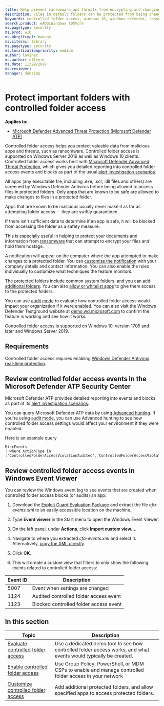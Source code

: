 ```yaml
---
title: Help prevent ransomware and threats from encrypting and changing files
description: Files in default folders can be protected from being changed by malicious apps. This can help prevent ransomware from encrypting your files.
keywords: controlled folder access, windows 10, windows defender, ransomware, protect, files, folders
search.product: eADQiWindows 10XVcnh
ms.pagetype: security
ms.prod: w10
ms.mktglfcycl: manage
ms.sitesec: library
ms.pagetype: security
ms.localizationpriority: medium
author: levinec
ms.author: ellevin
ms.date: 11/29/2018
ms.reviewer: 
manager: dansimp
---
```


# Protect important folders with controlled folder access

**Applies to:**

- [Microsoft Defender Advanced Threat Protection (Microsoft Defender ATP)](https://go.microsoft.com/fwlink/p/?linkid=2069559)

Controlled folder access helps you protect valuable data from malicious apps and threats, such as ransomware. Controlled folder access is supported on Windows Server 2019 as well as Windows 10 clients.
Controlled folder access works best with [Microsoft Defender Advanced Threat Protection](../microsoft-defender-atp/microsoft-defender-advanced-threat-protection.md), which gives you detailed reporting into controlled folder access events and blocks as part of the usual [alert investigation scenarios](../microsoft-defender-atp/investigate-alerts.md).

All apps (any executable file, including .exe, .scr, .dll files and others) are screened by Windows Defender Antivirus before being allowed to access files in protected folders. Only apps that are known to be safe are allowed to make changes to  files in a protected folder.

Apps that are known to be malicious usually never make it as far as attempting folder access -- they are swiftly quarantined.

If there isn't sufficient data to determine if an app is safe, it will be blocked from accessing the folder as a safety measure.

This is especially useful in helping to protect your documents and information from [ransomware](https://www.microsoft.com/wdsi/threats/ransomware) that can attempt to encrypt your files and hold them hostage.

A notification will appear on the computer where the app attempted to make changes to a protected folder. You can [customize the notification](customize-attack-surface-reduction.md#customize-the-notification) with your company details and contact information. You can also enable the rules individually to customize what techniques the feature monitors.

The protected folders include common system folders, and you can [add additional folders](customize-controlled-folders-exploit-guard.md#protect-additional-folders). You can also [allow or whitelist apps](customize-controlled-folders-exploit-guard.md#allow-specific-apps-to-make-changes-to-controlled-folders) to give them access to the protected folders.

You can use [audit mode](audit-windows-defender-exploit-guard.md) to evaluate how controlled folder access would impact your organization if it were enabled. You can also visit the Windows Defender Testground website at [demo.wd.microsoft.com](https://demo.wd.microsoft.com?ocid=cx-wddocs-testground) to confirm the feature is working and see how it works.

Controlled folder access is supported on Windows 10, version 1709 and later and Windows Server 2019.

## Requirements

Controlled folder access requires enabling [Windows Defender Antivirus real-time protection](../windows-defender-antivirus/configure-real-time-protection-windows-defender-antivirus.md).

## Review controlled folder access events in the Microsoft Defender ATP Security Center

Microsoft Defender ATP provides detailed reporting into events and blocks as part of its [alert investigation scenarios](../microsoft-defender-atp/investigate-alerts.md). 

You can query Microsoft Defender ATP data by using [Advanced hunting](https://docs.microsoft.com/windows/security/threat-protection/microsoft-defender-atp/advanced-hunting-windows-defender-advanced-threat-protection). If you're using [audit mode](audit-windows-defender-exploit-guard.md), you can use Advanced hunting to see how controlled folder access settings would affect your environment if they were enabled.

Here is an example query 

```
MiscEvents
| where ActionType in ('ControlledFolderAccessViolationAudited','ControlledFolderAccessViolationBlocked')
```

## Review controlled folder access events in Windows Event Viewer

You can review the Windows event log to see events that are created when controlled folder access blocks (or audits) an app:

1. Download the [Exploit Guard Evaluation Package](https://aka.ms/mp7z2w) and extract the file *cfa-events.xml* to an easily accessible location on the machine.

2. Type **Event viewer** in the Start menu to open the Windows Event Viewer.

3. On the left panel, under **Actions**, click **Import custom view...**.
   
4. Navigate to where you extracted *cfa-events.xml* and select it. Alternatively, [copy the XML directly](event-views-exploit-guard.md).

4. Click **OK**.

5. This will create a custom view that filters to only show the following events related to controlled folder access:

Event ID | Description
-|-
5007 | Event when settings are changed
1124 | Audited controlled folder access event
1123 | Blocked controlled folder access event


 ## In this section

Topic | Description 
---|---
[Evaluate controlled folder access](evaluate-controlled-folder-access.md) | Use a dedicated demo tool to see how controlled folder access works, and what events would typically be created.
[Enable controlled folder access](enable-controlled-folders-exploit-guard.md) | Use Group Policy, PowerShell, or MDM CSPs to enable and manage controlled folder access in your network
[Customize controlled folder access](customize-controlled-folders-exploit-guard.md) | Add additional protected folders, and allow specified apps to access protected folders.
